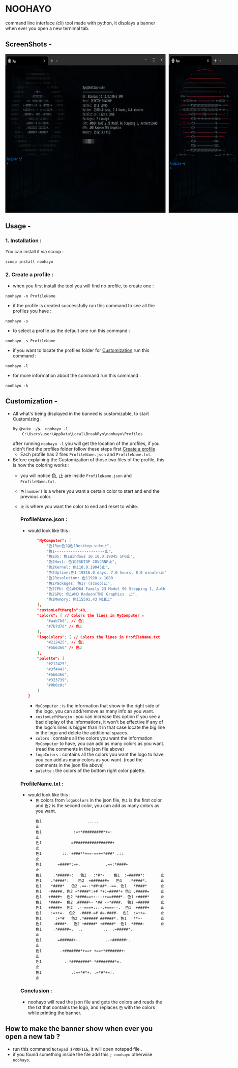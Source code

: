 # NOOHAYO

command line interface (cli) tool made with python, it displays a banner when ever you open a new ternimal tab.

## ScreenShots -
<div style="display: flex;"><img src="screenshots/1.png" style="Height:500px"/>
<img src="screenshots/2.png" style="Height:500px;margin-left:10px"/></div>

## Usage -

### 1. Installation :
You can install it via scoop :

``` scoop install noohayo ```
### 2. Create a profile  :
- when you first install the tool you will find no profile, to create one :

``` noohayo -n ProfileName ```
- if the profile is created successfully run this command to see all the profiles you have :

``` noohayo -s ```
- to select a profile as the default one run this command :

``` noohayo -s ProfileName ```
- if you want to locate the profiles folder for [Customization](#customization) run this command :
  
``` noohayo -l ```
- for more information about the command run this command :
  
``` noohayo -h ```    

## Customization -

- All what's being displayed in the banned is customizable, to start Customizing :
    ``` 
    Ryu@suke ~/⮞  noohayo -l
        C:\Users\user\AppData\Local\BreakRyo\noohayo\Profiles 
    ```
    after running ```noohayo -l``` you will get the location of the profiles, if you didn't find the profiles folder follow these steps first [Create a profile](#2-create-a-profile)
    - Each profile has 2 files `ProfileName.json` and `ProfileName.txt`.
- Before explaining the Customization of those two files of the profile, this is how the coloring works :
  - you will notice 色, 止 are inside `ProfileName.json` and `ProfileName.txt`.
  - `色[number]` is a where you want a certain color to start and end the previous color.
  - `止` is where you want the color to end and reset to white.

    ### ProfileName.json :
    - would look like this :
        ```json {
            "MyComputer": [
                "色1Ryu色2@色1Desktop-suke止",
                "色1----------------------止",
                "色2OS: 色1Windows 10 10.0.19045 SP0止",
                "色2Host: 色1DESKTOP C8VCRNP止",
                "色2Kernel: 色110.0.19045止",
                "色2Uptime:色1 19816.0 days, 7.0 hours, 8.0 minutes止",
                "色2Resolution: 色11920 x 1080                       止",
                "色2Packages: 色17 (scoop)止",
                "色2CPU: 色1AMD64 Family 23 Model 96 Stepping 1, AuthenticAMD止",
                "色2GPU: 色1AMD Radeon(TM) Graphics  止",
                "色2Memory: 色115591.43 MiB止"
            ],
            "customLeftMargin":40,
            "colors": [ // Colors the lines in MyComputer ↑
                "#aab7b8", // 色1
                "#7b7d7d" // 色2
            ],
            "logoColors": [ // Colors the lines in ProfileName.txt
                "#212425", // 色1
                "#5b6366" // 色2
            ],
            "palette": [
                "#212425",
                "#3f4447",
                "#5b6366",
                "#323739",
                "#0b0c0c"
            ]
        }
        ```
      - `MyComputer` : is the information that show in the right side of the logo, you can add/remove as many info as you want.
      - `customLeftMargin` : you can increase this option if you see a bad display of the informations, it won't be effective if any of the logo's lines is bigger than it in that case locate the big line in the logo and delete the additional spaces.
      - `colors` : contains all the colors you want the information `MyComputer` to have, you can add as many colors as you want. (read the comments in the json file above)
      - `logoColors` : contains all the colors you want the logo to have, you can add as many colors as you want. (read the comments in the json file above)
      - `palette` : the colors of the bottom right color palette.
        
    ### ProfileName.txt :
    - would look like this :
      - `色` colors from  `logoColors` in the json file, `色1` is the first color and `色2` is the second color, you can add as many colors as you want.
        ``` 
        色1                    .....                            止              
        色1              :=+*#########*+=:                      止           
        色1             =#################+                     止           
        色1         ::. +###**+==-==++*###* .::                 止          
        色1       =####*:=+.           .=+:*####+               止         
        色1     .*#####+:   色2   :*#*-    色1  :=#####*:       止             
        色1    .*####*:    色2  =#######=   色1   .*####*.      止            
        色1    *####*   色2 .==-:*##+##*--==. 色1   *####*      止            
        色1   -#####. 色2 +*####*:+# *+:+####*+ 色1 .#####=     止           
        色1   +####+  色2 *####==+:-:-:+==####*. 色1 +####*     止           
        色1   *####=  色2 .#####+- *## -+*####.  色1 =#####     止           
        色1   +####+  色2  .--===+:::-.+===--.  色1  +####+     止           
        色1    :=++=-  色2  -####-=# #=-####-  色1  :=++=-      止            
        色1      :+*#   色2 .*###### ######*. 色1   **+-        止            
        色1     :####*.  色2 +#####* +#####*  色1 .*####-       止            
        色1     .*#####=.  ..         ..  .=#####*.             止
        色1       =######+-.           .-+######+.              止  
        色1        .+#######*+==+ +==+*#######+:                止    
        色1          .-*########* *########*=.                  止        
        色1             .:=+*#*+. .=*#*+=:.                     止          
        ```
    ### Conclusion :
    - noohayo will read the json file and gets the colors and reads the the txt that contains the logo, and replaces `色` with the colors while printing the banner.
## How to make the banner show when ever you open a new tab ?
- run this command `Notepad $PROFILE`, it will open notepad file .
- if you found something inside the file add this `; noohayo` otherwise `noohayo`.

        
